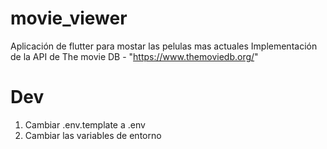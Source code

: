 # movie_viewer
Aplicación de flutter para mostar las pelulas mas actuales
Implementación de la API de The movie DB - "https://www.themoviedb.org/"

# Dev
1. Cambiar .env.template a .env
2. Cambiar las variables de entorno 
